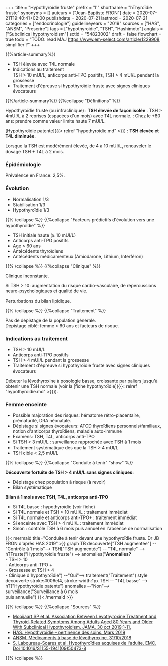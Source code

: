 +++
title = "Hypothyroïdie fruste"
prefix = "l'"
shortname = "hThyroïdie fruste"
synonyms = []
auteurs = ["Jean-Baptiste FRON"]
date = 2020-07-21T19:40:41+02:00
publishdate = 2020-07-21
lastmod = 2020-07-21
categories = ["endocrinologie"]
guidelineyears = "2019"
sources = ["HAS", "ANSM", "Prescrire"]
tags = ["hypothyroidie", "TSH", "Hashimoto"]
anglais = ["Subclinical hypothyroidism"]
sctid = "54823002"
draft = false
flowchart = true
todo = "TODO: read MAJ https://www.em-select.com/article/1229908, simplifier ?"
+++

{{%article-summary%}}

- TSH élevée avec T4L normale
- Indications au traitement  
TSH > 10 mUI/L, anticorps anti-TPO positifs, TSH > 4 mUI/L pendant la grossesse
- Traitement d'épreuve si hypothyroïdie fruste avec signes cliniques évocateurs

{{%/article-summary%}}
{{%collapse "Définitions" %}}

Hypothyroïdie fruste (ou infraclinique)
: **TSH élevée de façon isolée**  .
TSH > 4mUI/L à 2 reprises (espacées d'un mois) avec T4L normale.
: Chez le +80 ans: prendre comme valeur limite haute 7 mUI/L.

[Hypothyroïdie patente]({{< relref "hypothyroidie.md" >}})
: **TSH élevée et T4L diminuée**.

Lorsque la TSH est modérément élevée, de 4 à 10 mUI/L, renouveler le dosage TSH + T4L à 2 mois.

### Épidémiologie

Prévalence en France: 2,5%.

### Évolution

- Normalisation 1/3
- Stabilisation 1/3
- Hypothyroïdie 1/3

{{% /collapse %}}
{{%collapse "Facteurs prédictifs d'évolution vers une hypothyroïdie" %}}

- TSH initiale haute (≥ 10 mUI/L)
- Anticorps anti-TPO positifs
- Age > 60 ans
- Antécédents thyroïdiens
- Antécédents médicamenteux (Amiodarone, Lithium, Interféron)

{{% /collapse %}}
{{%collapse "Clinique" %}}

Clinique inconstante.

Si TSH > 10: augmentation du risque cardio-vasculaire, de répercussions neuro-psychologiques et qualité de vie.

Perturbations du bilan lipidique.

{{% /collapse %}}
{{%collapse "Traitement" %}}

Pas de dépistage de la population générale.  
Dépistage ciblé: femme > 60 ans et facteurs de risque.

### Indications au traitement

- TSH > 10 mUI/L
- Anticorps anti-TPO positifs
- TSH > 4 mUI/L pendant la grossesse
- Traitement d'épreuve si hypothyroïdie fruste avec signes cliniques évocateurs

Débuter la lévothyroxine à posologie basse, croissante par paliers jusqu'à obtenir une TSH normale (voir la [fiche hypothyroïdie]({{< relref "hypothyroidie.md" >}})).

### Femme enceinte

- Possible majoration des risques: hématome rétro-placentaire, prématurité, DRA néonatale.
- Dépistage si signes évocateurs: ATCD thyroïdiens personnels/familiaux, notion d'anticorps thyroïdiens, maladie auto-immune
- Examens: TSH, T4L, anticorps anti-TPO
- Si TSH > 3 mUI/L : surveillance rapprochée avec TSH à 1 mois
- Traitement systématique dès que la TSH > 4 mUI/L
- TSH cible < 2,5 mUI/L

{{% /collapse %}}
{{%collapse "Conduite à tenir" "show" %}}

**Découverte fortuite de TSH > 4 mUI/L sans signes cliniques:**

- Dépistage chez population à risque (à revoir)
- Bilan systématique

**Bilan à 1 mois avec TSH, T4L, anticorps anti-TPO**

- Si T4L basse : hypothyroïdie (voir fiche)
- Si T4L normale et TSH > 10 mUI/L : traitement immédiat
- Si T4L normale et anticorps anti-TPO+ : traitement immédiat
- Si enceinte avec TSH > 4 mUI/L : traitement immédiat
- Sinon : contrôle TSH à 6 mois puis annuel en l'absence de normalisation

{{< mermaid title="Conduite à tenir devant une hypothyroïdie fruste. Dr JB FRON d'après HAS 2019" >}}
graph TB
  decouverte["TSH augmentée"] --"Contrôle à 1 mois"--> TSH["TSH augmentée"] -- "T4L normale" --> hTFruste("Hypothyroïdie fruste") --> anomalies("<b>Anomalies?</b><br>- TSH > 10<br>- Anticorps anti-TPO +<br>- Grossesse et TSH > 4<br>- Clinique d'hypothyroïdie") --"Oui"--> traitement("Traitement")
  style decouverte stroke:#006ef4, stroke-width:1px
  TSH -- "T4L basse" --> hT("Hypothyroïdie patente")
    anomalies --"Non"--> surveillance("Surveillance à 6 mois<br>puis annuelle")
{{< /mermaid >}}

{{% /collapse %}}
{{%collapse "Sources" %}}

- [Mooijaart SP et al. Association Between Levothyroxine Treatment and Thyroid-Related Symptoms Among Adults Aged 80 Years and Older With Subclinical Hypothyroidism. JAMA. 30 oct 2019;1‑11.](https://doi.org/10.1001/jama.2019.17274)
- [HAS. Hypothyroïdie – pertinence des soins. Mars 2019](https://www.has-sante.fr/portail/jcms/c_2910740/fr/pertinence-des-soins-hypothyroidie)
- [ANSM. Médicaments à base de lévothyroxine. 31/10/2018](https://ansm.sante.fr/S-informer/Actualite/Medicaments-a-base-de-levothyroxine-Point-de-suivi-de-la-diversification-de-l-offre-therapeutique)
- [S. Laboureau-Soares et al. Hypothyroïdies acquises de l'adulte. EMC. Doi 10.1016/S1155-1941(09)50473-8](https://www.em-select.com/article/224074)

{{% /collapse %}}
